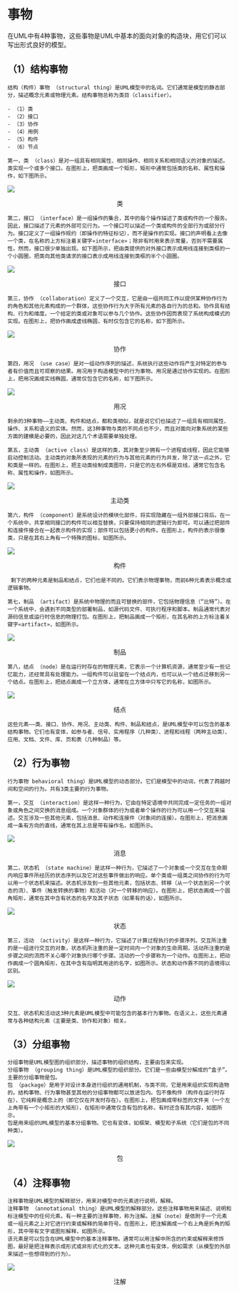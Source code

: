 # 事物

在UML中有4种事物，这些事物是UML中基本的面向对象的构造块，用它们可以写出形式良好的模型。



## （1）结构事物

```
结构（构件）事物 （structural thing）是UML模型中的名词。它们通常是模型的静态部分，描述概念元素或物理元素。结构事物总称为类目（classifier）。

- （1）类
- （2）接口
- （3）协作
- （4）用例
- （5）构件
- （6）节点
```

```
第一，类 （class）是对一组具有相同属性、相同操作、相同关系和相同语义的对象的描述。类实现一个或多个接口。在图形上，把类画成一个矩形，矩形中通常包括类的名称、属性和操作，如下图所示。
```



![](https://img1.zlogs.net/20/20200117210943.png)

<center>类</center>

```
第二，接口 （interface）是一组操作的集合，其中的每个操作描述了类或构件的一个服务。因此，接口描述了元素的外部可见行为。一个接口可以描述一个类或构件的全部行为或部分行为。接口定义了一组操作规约（即操作的特征标记），而不是操作的实现。接口的声明看上去像一个类，在名称的上方标注着关键字«interface»；除非有时用来表示常量，否则不需要属性。然而，接口很少单独出现。如下图所示，把由类提供的对外接口表示成用线连接到类框的一个小圆圈，把类向其他类请求的接口表示成用线连接到类框的半个小圆圈。
```

![](https://img1.zlogs.net/20/20200117210944.png)

<center>接口</center>

```
第三，协作 （collaboration）定义了一个交互，它是由一组共同工作以提供某种协作行为的角色和其他元素构成的一个群体，这些协作行为大于所有元素的各自行为的总和。协作具有结构、行为和维度。一个给定的类或对象可以参与几个协作。这些协作因而表现了系统构成模式的实现。在图形上，把协作画成虚线椭圆，有时仅包含它的名称，如下图所示。
```

![](https://img1.zlogs.net/20/20200117210945.png)

<center>协作</center>

```
第四，用况 （use case）是对一组动作序列的描述，系统执行这些动作将产生对特定的参与者有价值而且可观察的结果。用况用于构造模型中的行为事物。用况是通过协作实现的。在图形上，把用况画成实线椭圆，通常仅包含它的名称，如下图所示。
```

![](https://img1.zlogs.net/20/20200117210946.png)

<center>用况</center>

```
剩余的3种事物——主动类、构件和结点，都和类相似，就是说它们也描述了一组具有相同属性、操作、关系和语义的实体。然而，这3种事物与类的不同点也不少，而且对面向对象系统的某些方面的建模是必要的，因此对这几个术语需要单独处理。
```



```
第五，主动类 （active class）是这样的类，其对象至少拥有一个进程或线程，因此它能够启动控制活动。主动类的对象所表现的元素的行为与其他元素的行为并发，除了这一点之外，它和类是一样的。在图形上，把主动类绘制成类图符，只是它的左右外框是双线，通常它包含名称、属性和操作，如图所示。
```

![](https://img1.zlogs.net/20/20200117210947.png)

<center>主动类</center>



```
第六，构件 （component）是系统设计的模块化部件，将实现隐藏在一组外部接口背后。在一个系统中，共享相同接口的构件可以相互替换，只要保持相同的逻辑行为即可。可以通过把部件和连接件接合在一起表示构件的实现；部件可以包括更小的构件。在图形上，构件的表示很像类，只是在其右上角有一个特殊的图标，如图所示。
```



![](https://img1.zlogs.net/20/20200117210948.png)

<center>构件</center>

```
 剩下的两种元素是制品和结点，它们也是不同的。它们表示物理事物，而前6种元素表示概念或逻辑事物。
```



```
第七，制品 （artifact）是系统中物理的而且可替换的部件，它包括物理信息（“比特”）。在一个系统中，会遇到不同类型的部署制品，如源代码文件、可执行程序和脚本。制品通常代表对源码信息或运行时信息的物理打包。在图形上，把制品画成一个矩形，在其名称的上方标注着关键字«artifact»，如图所示。
```

![](https://img1.zlogs.net/20/20200117210949.png)

<center>制品</center>

```
第八，结点 （node）是在运行时存在的物理元素，它表示一个计算机资源，通常至少有一些记忆能力，还经常具有处理能力。一组构件可以驻留在一个结点内，也可以从一个结点迁移到另一个结点。在图形上，把结点画成一个立方体，通常在立方体中只写它的名称，如图所示。
```

![](https://img1.zlogs.net/20/20200117210950.png)

<center>结点</center>



 ```
这些元素——类、接口、协作、用况、主动类、构件、制品和结点，是UML模型中可以包含的基本结构事物。它们也有变体，如参与者、信号、实用程序（几种类）、进程和线程（两种主动类）、应用、文档、文件、库、页和表（几种制品）等。
 ```







## （2）行为事物

```
行为事物 behavioral thing）是UML模型的动态部分。它们是模型中的动词，代表了跨越时间和空间的行为。共有3类主要的行为事物。

第一，交互 （interaction）是这样一种行为，它由在特定语境中共同完成一定任务的一组对象或角色之间交换的消息组成。一个对象群体的行为或者单个操作的行为可以用一个交互来描述。交互涉及一些其他元素，包括消息、动作和连接件（对象间的连接）。在图形上，把消息画成一条有方向的直线，通常在其上总是带有操作名，如图所示。
```

![](https://img1.zlogs.net/20/20200117210951.png)

<center>消息</center>

```
第二，状态机 （state machine）是这样一种行为，它描述了一个对象或一个交互在生命期内响应事件所经历的状态序列以及它对这些事件做出的响应。单个类或一组类之间协作的行为可以用一个状态机来描述。状态机涉及到一些其他元素，包括状态、转移（从一个状态到另一个状态的流）、事件（触发转换的事物）和活动（对一个转移的响应）。在图形上，把状态画成一个圆角矩形，通常在其中含有状态的名字及其子状态（如果有的话），如图所示。
```

![](https://img1.zlogs.net/20/20200117210952.png)

<center>状态</center>

```
第三，活动 （activity）是这样一种行为，它描述了计算过程执行的步骤序列。交互所注重的是一组进行交互的对象，状态机所注重的是一定时间内一个对象的生命周期，活动所注重的是步骤之间的流而不关心哪个对象执行哪个步骤。活动的一个步骤称为一个动作。在图形上，把动作画成一个圆角矩形，在其中含有指明其用途的名字，如图所示。状态和动作靠不同的语境得以区别。
```

![](https://img1.zlogs.net/20/20200117210953.png)



<center>动作</center>

```
交互、状态机和活动这3种元素是UML模型中可能包含的基本行为事物。在语义上，这些元素通常与各种结构元素（主要是类、协作和对象）相关。
```







## （3）分组事物

```
分组事物是UML模型图的组织部分，描述事物的组织结构，主要由包来实现。
分组事物 （grouping thing）是UML模型的组织部分。它们是一些由模型分解成的“盒子”。主要的分组事物是包。
包 （package）是用于对设计本身进行组织的通用机制，与类不同，它是用来组织实现构造物的。结构事物、行为事物甚至其他的分组事物都可以放进包内。包不像构件（构件在运行时存在），它纯粹是概念上的（即它仅在开发时存在）。在图形上，把包画成带标签的文件夹（一个左上角带有一个小矩形的大矩形），在矩形中通常仅含有包的名称，有时还含有其内容，如图所示。
包是用来组织UML模型的基本分组事物。它也有变体，如框架、模型和子系统（它们是包的不同种类）。
```

![](https://img1.zlogs.net/20/20200117210954.png)

<center>包</center>







## （4）注释事物

```
注释事物是UML模型的解释部分，用来对模型中的元素进行说明，解释。
注释事物 （annotational thing）是UML模型的解释部分。这些注释事物用来描述、说明和标注模型中的任何元素。有一种主要的注释事物，称为注解。注解（note）是依附于一个元素或一组元素之上对它进行约束或解释的简单符号。在图形上，把注解画成一个右上角是折角的矩形，其中带有文字或图形解释，如图所示。
该元素是可以包含在UML模型中的基本注释事物。通常可以用注解中所含的约束或解释来修饰图，最好是把注释表示成形式或非形式化的文本。这种元素也有变体，例如需求（从模型的外部来描述一些想得到的行为）。
```

![](https://img1.zlogs.net/20/20200117210955.png)

<center>注解</center>













